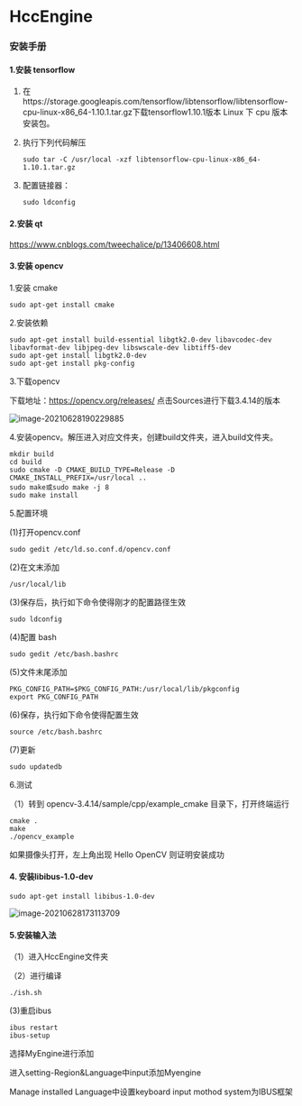 # HccEngine
### 安装手册

#### 1.安装   tensorflow

1. 在https://storage.googleapis.com/tensorflow/libtensorflow/libtensorflow-cpu-linux-x86_64-1.10.1.tar.gz下载tensorflow1.10.1版本 Linux 下 cpu 版本安装包。

2. 执行下列代码解压

   ```shell
   sudo tar -C /usr/local -xzf libtensorflow-cpu-linux-x86_64-	1.10.1.tar.gz
   ```

3. 配置链接器：

   ```shell
   sudo ldconfig
   ```

#### 2.安装 qt

https://www.cnblogs.com/tweechalice/p/13406608.html

#### 3.安装 opencv

1.安装 cmake

```shell
sudo apt-get install cmake
```

2.安装依赖

```shell
sudo apt-get install build-essential libgtk2.0-dev libavcodec-dev libavformat-dev libjpeg-dev libswscale-dev libtiff5-dev
sudo apt-get install libgtk2.0-dev
sudo apt-get install pkg-config
```

3.下载opencv

下载地址：https://opencv.org/releases/
点击Sources进行下载3.4.14的版本

![image-20210628190229885](C:\Users\dell\AppData\Roaming\Typora\typora-user-images\image-20210628190229885.png)

4.安装opencv。解压进入对应文件夹，创建build文件夹，进入build文件夹。

```shell
mkdir build
cd build
sudo cmake -D CMAKE_BUILD_TYPE=Release -D CMAKE_INSTALL_PREFIX=/usr/local ..
sudo make或sudo make -j 8
sudo make install
```

5.配置环境

(1)打开opencv.conf 

```shell
sudo gedit /etc/ld.so.conf.d/opencv.conf 
```

(2)在文末添加 

```shell
/usr/local/lib
```

(3)保存后，执行如下命令使得刚才的配置路径生效

```shell
sudo ldconfig
```

(4)配置 bash

```shell
sudo gedit /etc/bash.bashrc
```

(5)文件末尾添加

```shell
PKG_CONFIG_PATH=$PKG_CONFIG_PATH:/usr/local/lib/pkgconfig  
export PKG_CONFIG_PATH  
```

(6)保存，执行如下命令使得配置生效

```
source /etc/bash.bashrc
```

(7)更新

```shell
sudo updatedb 
```

6.测试

（1）转到 opencv-3.4.14/sample/cpp/example_cmake 目录下，打开终端运行

```shell
cmake .
make
./opencv_example
```

如果摄像头打开，左上角出现 Hello OpenCV 则证明安装成功

#### 4. 安装libibus-1.0-dev

```shell
sudo apt-get install libibus-1.0-dev
```

![image-20210628173113709](C:\Users\dell\AppData\Roaming\Typora\typora-user-images\image-20210628173113709.png)



#### 5.安装输入法

（1）进入HccEngine文件夹

（2）进行编译

```shell
./ish.sh
```

 (3)重启ibus

```shell
ibus restart
ibus-setup
```

选择MyEngine进行添加

进入setting-Region&Language中input添加Myengine

Manage installed Language中设置keyboard input mothod system为IBUS框架

